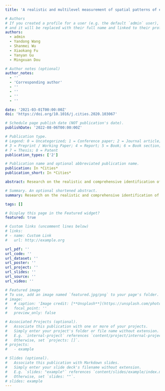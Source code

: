 ```yaml
---
title: 'A realistic and multilevel measurement of spatial patterns of economic segregation in a city range based on human activities'

# Authors
# If you created a profile for a user (e.g. the default `admin` user), write the username (folder name) here
# and it will be replaced with their full name and linked to their profile.
authors:
  - admin
  - Yandong Wang
  - Shanmei Wu
  - Xiaokang Fu
  - Yanyan Gu
  - Mingxuan Dou

# Author notes (optional)
author_notes:
  - ''
  - 'Corresponding author'
  - ''
  - ''
  - ''
  - ''

date: '2021-03-01T00:00:00Z'
doi: 'https://doi.org/10.1016/j.cities.2020.103067'

# Schedule page publish date (NOT publication's date).
publishDate: '2022-08-06T00:00:00Z'

# Publication type.
# Legend: 0 = Uncategorized; 1 = Conference paper; 2 = Journal article;
# 3 = Preprint / Working Paper; 4 = Report; 5 = Book; 6 = Book section;
# 7 = Thesis; 8 = Patent
publication_types: ['2']

# Publication name and optional abbreviated publication name.
publication: In *Cities*
publication_short: In *Cities*

abstract: Research on the realistic and comprehensive identification of citywide spatial patterns of economic segregation is valuable for the sustainable development of cities. The consideration of human activities in segregation research inspires us to develop an alternative method to contribute to this type of research. In our method, we emphasize the combination of collective activity spaces (CASs) and spatial economic data, both of which are obtained from dynamic human activities. We first reveal the realistic use of urban spaces from human mobility patterns to generate multilevel CASs as basic analytical units. Then, we use a type of realistic economic data generated from human activities to measure the segregation level of each CAS. We realize this measurement by tailoring a segregation index, named the Term Frequency-Inverse Document Frequency-Index of Concentration at the Extremes-based (TFIDF-ICE-based) segregation index, for our economic data. Through these methods, we can uncover citywide multilevel spatial patterns of economic segregation realistically and comprehensively. Using Beijing and Wuhan as cases, we demonstrate and discuss the applicability and value of our method.

# Summary. An optional shortened abstract.
summary: Research on the realistic and comprehensive identification of citywide spatial patterns of economic segregation is valuable for the sustainable development of cities. The consideration of human activities in segregation research inspires us to develop an alternative method to contribute to this type of research.

tags: []

# Display this page in the Featured widget?
featured: true

# Custom links (uncomment lines below)
# links:
# - name: Custom Link
#   url: http://example.org

url_pdf: ''
url_code: ''
url_dataset: ''
url_poster: ''
url_project: ''
url_slides: ''
url_source: ''
url_video: ''

# Featured image
# To use, add an image named `featured.jpg/png` to your page's folder.
# image:
#   # caption: 'Image credit: [**Unsplash**](https://unsplash.com/photos/pLCdAaMFLTE)'
#   focal_point: ''
#   preview_only: false

# Associated Projects (optional).
#   Associate this publication with one or more of your projects.
#   Simply enter your project's folder or file name without extension.
#   E.g. `internal-project` references `content/project/internal-project/index.md`.
#   Otherwise, set `projects: []`.
# projects:
#   - example

# Slides (optional).
#   Associate this publication with Markdown slides.
#   Simply enter your slide deck's filename without extension.
#   E.g. `slides: "example"` references `content/slides/example/index.md`.
#   Otherwise, set `slides: ""`.
# slides: example
---
```


<!-- {{% callout note %}}
Click the _Cite_ button above to demo the feature to enable visitors to import publication metadata into their reference management software.
{{% /callout %}}

{{% callout note %}}
Create your slides in Markdown - click the _Slides_ button to check out the example.
{{% /callout %}}

Supplementary notes can be added here, including [code, math, and images](https://wowchemy.com/docs/writing-markdown-latex/). -->
